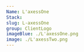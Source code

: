```yaml
---
Name: L'axessOne
Stack:
slug: L-axessOne
group: ClientLogo
imageBlue: ./L'axessOne.png
image: ./L'axessTwo.png
---
```


